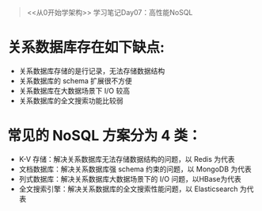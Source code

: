> <<从0开始学架构>> 学习笔记Day07：高性能NoSQL

# 关系数据库存在如下缺点:

- 关系数据库存储的是行记录，无法存储数据结构
- 关系数据库的 schema 扩展很不方便
- 关系数据库在大数据场景下 I/O 较高
- 关系数据库的全文搜索功能比较弱


# 常见的 NoSQL 方案分为 4 类：

- K-V 存储：解决关系数据库无法存储数据结构的问题，以 Redis 为代表
- 文档数据库：解决关系数据库强 schema 约束的问题，以 MongoDB 为代表
- 列式数据库：解决关系数据库大数据场景下的 I/O 问题，以HBase为代表
- 全文搜索引擎：解决关系数据库的全文搜索性能问题，以 Elasticsearch 为代表